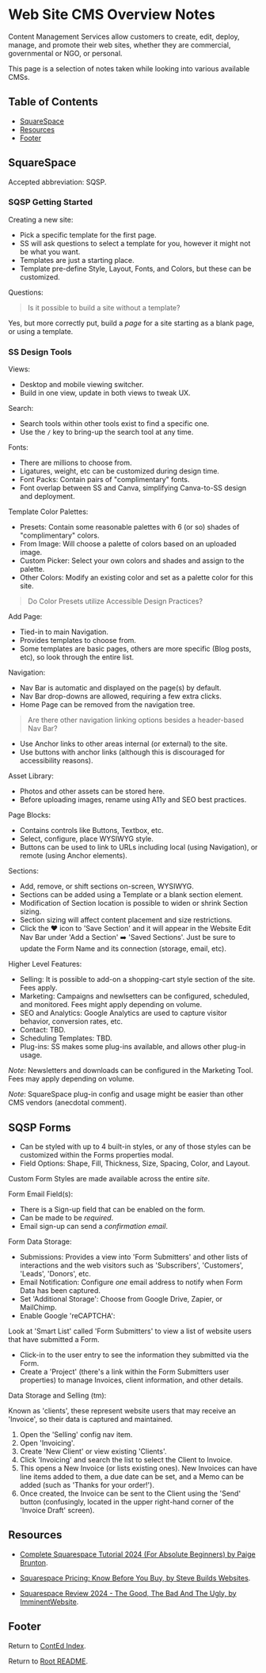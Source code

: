 # Web Site CMS Overview Notes

Content Management Services allow customers to create, edit, deploy, manage, and promote their web sites, whether they are commercial, governmental or NGO, or personal.

This page is a selection of notes taken while looking into various available CMSs.

## Table of Contents

- [SquareSpace](#squarespace)
- [Resources](#resources)
- [Footer](#footer)

## SquareSpace

Accepted abbreviation: SQSP.

### SQSP Getting Started

Creating a new site:

- Pick a specific template for the first page.
- SS will ask questions to select a template for you, however it might not be what you want.
- Templates are just a starting place.
- Template pre-define Style, Layout, Fonts, and Colors, but these can be customized.

Questions:

> Is it possible to build a site without a template?

Yes, but more correctly put, build a _page_ for a site starting as a blank page, or using a template.

### SS Design Tools

Views:

- Desktop and mobile viewing switcher.
- Build in one view, update in both views to tweak UX.

Search:

- Search tools within other tools exist to find a specific one.
- Use the `/` key to bring-up the search tool at any time.

Fonts:

- There are millions to choose from.
- Ligatures, weight, etc can be customized during design time.
- Font Packs: Contain pairs of "complimentary" fonts.
- Font overlap between SS and Canva, simplifying Canva-to-SS design and deployment.

Template Color Palettes:

- Presets: Contain some reasonable palettes with 6 (or so) shades of "complimentary" colors.
- From Image: Will choose a palette of colors based on an uploaded image.
- Custom Picker: Select your own colors and shades and assign to the palette.
- Other Colors: Modify an existing color and set as a palette color for this site.

> Do Color Presets utilize Accessible Design Practices?

Add Page:

- Tied-in to main Navigation.
- Provides templates to choose from.
- Some templates are basic pages, others are more specific (Blog posts, etc), so look through the entire list.

Navigation:

- Nav Bar is automatic and displayed on the page(s) by default.
- Nav Bar drop-downs are allowed, requiring a few extra clicks.
- Home Page can be removed from the navigation tree.

> Are there other navigation linking options besides a header-based Nav Bar?

- Use Anchor links to other areas internal (or external) to the site.
- Use buttons with anchor links (although this is discouraged for accessibility reasons).

Asset Library:

- Photos and other assets can be stored here.
- Before uploading images, rename using A11y and SEO best practices.

Page Blocks:

- Contains controls like Buttons, Textbox, etc.
- Select, configure, place WYSIWYG style.
- Buttons can be used to link to URLs including local (using Navigation), or remote (using Anchor elements).

Sections:

- Add, remove, or shift sections on-screen, WYSIWYG.
- Sections can be added using a Template or a blank section element.
- Modification of Section location is possible to widen or shrink Section sizing.
- Section sizing will affect content placement and size restrictions.
- Click the :heart: icon to 'Save Section' and it will appear in the Website Edit Nav Bar under 'Add a Section' :arrow_right: 'Saved Sections'. Just be sure to update the Form Name and its connection (storage, email, etc).

Higher Level Features:

- Selling: It is possible to add-on a shopping-cart style section of the site. Fees apply.
- Marketing: Campaigns and newlsetters can be configured, scheduled, and monitored. Fees might apply depending on volume.
- SEO and Analytics: Google Analytics are used to capture visitor behavior, conversion rates, etc.
- Contact: TBD.
- Scheduling Templates: TBD.
- Plug-ins: SS makes some plug-ins available, and allows other plug-in usage.

_Note_: Newsletters and downloads can be configured in the Marketing Tool. Fees may apply depending on volume.

_Note_: SquareSpace plug-in config and usage might be easier than other CMS vendors (anecdotal comment).

## SQSP Forms

- Can be styled with up to 4 built-in styles, or any of those styles can be customized within the Forms properties modal.
- Field Options: Shape, Fill, Thickness, Size, Spacing, Color, and Layout.

Custom Form Styles are made available across the entire _site_.

Form Email Field(s):

- There is a Sign-up field that can be enabled on the form.
- Can be made to be _required_.
- Email sign-up can send a _confirmation email_.

Form Data Storage:

- Submissions: Provides a view into 'Form Submitters' and other lists of interactions and the web visitors such as 'Subscribers', 'Customers', 'Leads', 'Donors', etc.
- Email Notification: Configure _one_ email address to notify when Form Data has been captured.
- Set 'Additional Storage': Choose from Google Drive, Zapier, or MailChimp.
- Enable Google 'reCAPTCHA':

Look at 'Smart List' called 'Form Submitters' to view a list of website users that have submitted a Form.

- Click-in to the user entry to see the information they submitted via the Form.
- Create a 'Project' (there's a link within the Form Submitters user properties) to manage Invoices, client information, and other details.

Data Storage and Selling (tm):

Known as 'clients', these represent website users that may receive an 'Invoice', so their data is captured and maintained.

1. Open the 'Selling' config nav item.
2. Open 'Invoicing'.
3. Create 'New Client' or view existing 'Clients'.
4. Click 'Invoicing' and search the list to select the Client to Invoice.
5. This opens a New Invoice (or lists existing ones). New Invoices can have line items added to them, a due date can be set, and a Memo can be added (such as 'Thanks for your order!').
6. Once created, the Invoice can be sent to the Client using the 'Send' button (confusingly, located in the upper right-hand corner of the 'Invoice Draft' screen).

## Resources

- [Complete Squarespace Tutorial 2024 (For Absolute Beginners) by Paige Brunton](https://www.youtube.com/watch?v=VcmfNO_Vpe8).

- [Squarespace Pricing: Know Before You Buy, by Steve Builds Websites](https://www.youtube.com/watch?v=3i_ScvYXlOs).

- [Squarespace Review 2024 - The Good, The Bad And The Ugly, by ImminentWebsite](https://www.youtube.com/watch?v=cZDBcOY57Ek).

## Footer

Return to [ContEd Index](./conted-index.html).

Return to [Root README](../README.html).
